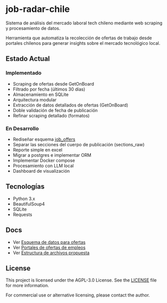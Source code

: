# job-radar-chile

Sistema de análisis del mercado laboral tech chileno mediante web scraping y procesamiento de datos.

Herramienta que automatiza la recolección de ofertas de trabajo desde portales chilenos para generar insights sobre el mercado tecnológico local.

## Estado Actual
### Implementado
- Scraping de ofertas desde GetOnBoard
- Filtrado por fecha (últimos 30 días)
- Almacenamiento en SQLite
- Arquitectura modular
- Extracción de datos detallados de ofertas (GetOnBoard)
- Doble validación de fecha de publicación
- Refinar scraping detallado (formatos)

### En Desarrollo
- Rediseñar esquema [job_offers](docs/job_offer_schema.md)
- Separar las secciones del cuerpo de publicación (sections_raw)
- Reporte simple en excel
- Migrar a postgres e implementar ORM
- Implementar Docker compose
- Procesamiento con LLM local
- Dashboard de visualización


## Tecnologías
- Python 3.x
- BeautifulSoup4
- SQLite
- Requests


## Docs
- Ver [Esquema de datos para ofertas](docs/job_offer_schema.md)
- Ver [Portales de ofertas de empleos](docs/employment_portals.md)
- Ver [Estructura de archivos propuesta](docs/structure.md)

## License
This project is licensed under the AGPL-3.0 License. See the [LICENSE](LICENSE) file for more information.

For commercial use or alternative licensing, please contact the author.